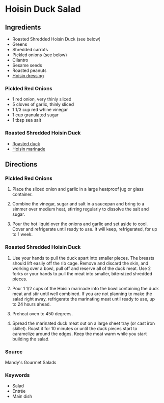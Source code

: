 # Hoisin Duck Salad

## Ingredients

- Roasted Shredded Hoisin Duck (see below)
- Greens
- Shredded carrots
- Pickled onions (see below)
- Cilantro
- Sesame seeds
- Roasted peanuts
- [Hoisin dressing](/salad-dressings/hoisin-salad-dressing.md)

### Pickled Red Onions

- 1 red onion, very thinly sliced
- 5 cloves of garlic, thinly sliced
- 1 1/3 cup red whine vinegar
- 1 cup granulated sugar
- 1 tbsp sea salt

### Roasted Shredded Hoisin Duck

- [Roasted duck](/mains/duck-roast-basic.md)
- [Hoisin marinade](/marinades/hoisin-duck-marinade.md)

## Directions

### Pickled Red Onions

1. Place the sliced onion and garlic in a large heatproof jug or glass container.

1. Combine the vinegar, sugar and salt in a saucepan and bring to a simmer over
   medium heat, stirring regularly to dissolve the salt and sugar.

1. Pour the hot liquid over the onions and garlic and set aside to cool. Cover
   and refrigerate until ready to use. It will keep, refrigerated, for up to 1
   week.

### Roasted Shredded Hoisin Duck

1. Use your hands to pull the duck apart into smaller pieces. The breasts
   should lift easily off the rib cage. Remove and discard the skin, and
   working over a bowl, pull off and reserve all of the duck meat. Use 2 forks
   or your hands to pull the meat into smaller, bite-sized shredded pieces.

1. Pour 1 1/2 cups of the Hoisin marinade into the bowl containing the duck
   meat and stir until well combined. If you are not planning to make the salad
   right away, refrigerate the marinating meat until ready to use, up to 24
   hours ahead.

1. Preheat oven to 450 degrees.

1. Spread the marinated duck meat out on a large sheet tray (or cast iron
   skillet). Roast it for 10 minutes or until the duck pieces start to
   caramelize around the edges. Keep the meat warm while you start building the
   salad.

### Source

Mandy's Gourmet Salads

### Keywords

- Salad
- Entrée
- Main dish
